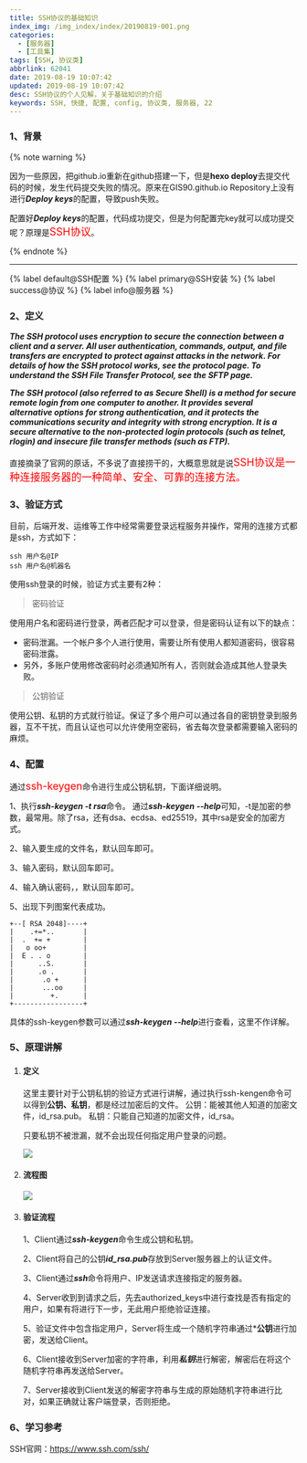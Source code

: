 ```yaml
---
title: SSH协议的基础知识
index_img: /img_index/index/20190819-001.png
categories:
  - [服务器]
  - [工具集]
tags: [SSH, 协议类]
abbrlink: 62041
date: 2019-08-19 10:07:42
updated: 2019-08-19 10:07:42
desc: SSH协议的个人见解，关于基础知识的介绍
keywords: SSH, 快捷, 配置, config, 协议类, 服务器, 22
---
```


### 1、背景
{% note warning %}

因为一些原因，把github.io重新在github搭建一下，但是**hexo deploy**去提交代码的时候，发生代码提交失败的情况。原来在GIS90.github.io Repository上没有进行***Deploy keys***的配置，导致push失败。

配置好***Deploy keys***的配置，代码成功提交，但是为何配置完key就可以成功提交呢？原理是<font color='red' size=4.5>SSH协议</font>。

{% endnote %}


<!--more-->
<hr />
{% label default@SSH配置 %} {% label primary@SSH安装 %} {% label success@协议 %} {% label info@服务器 %}

### 2、定义

***The SSH protocol uses encryption to secure the connection between a client and a server. All user authentication, commands, output, and file transfers are encrypted to protect against attacks in the network. For details of how the SSH protocol works, see the protocol page. To understand the SSH File Transfer Protocol, see the SFTP page.***

***The SSH protocol (also referred to as Secure Shell) is a method for secure remote login from one computer to another. It provides several alternative options for strong authentication, and it protects the communications security and integrity with strong encryption. It is a secure alternative to the non-protected login protocols (such as telnet, rlogin) and insecure file transfer methods (such as FTP).***

直接摘录了官网的原话，不多说了直接捞干的，大概意思就是说<font color='red' size=4.5>SSH协议是一种连接服务器的一种简单、安全、可靠的连接方法。</font>

### 3、验证方式

目前，后端开发、运维等工作中经常需要登录远程服务并操作，常用的连接方式都是ssh，方式如下：
```
ssh 用户名@IP
ssh 用户名@机器名
```
使用ssh登录的时候，验证方式主要有2种：
> 密码验证

使用用户名和密码进行登录，两者匹配才可以登录，但是密码认证有以下的缺点：

- 密码泄漏。一个帐户多个人进行使用，需要让所有使用人都知道密码，很容易密码泄露。
- 另外，多账户使用修改密码时必须通知所有人，否则就会造成其他人登录失败。

> 公钥验证

使用公钥、私钥的方式就行验证。保证了多个用户可以通过各自的密钥登录到服务器，互不干扰，而且认证也可以允许使用空密码，省去每次登录都需要输入密码的麻烦。

### 4、配置

通过<font color='red' size=4.5>ssh-keygen</font>命令进行生成公钥私钥，下面详细说明。

1、执行***ssh-keygen -t rsa***命令。
通过***ssh-keygen --help***可知，-t是加密的参数，最常用。除了rsa，还有dsa、ecdsa、ed25519，其中rsa是安全的加密方式。

2、输入要生成的文件名，默认回车即可。

3、输入密码，默认回车即可。

4、输入确认密码，，默认回车即可。

5、出现下列图案代表成功。
```
+--[ RSA 2048]----+
|    .+=*..       |
|  .  += +        |
|   o oo+         |
|  E . . o        |
|      ..S.       |
|      .o .       |
|       .o +      |
|       ...oo     |
|         +.      |
+-----------------+
```

具体的ssh-keygen参数可以通过***ssh-keygen --help***进行查看，这里不作详解。

### 5、原理讲解

1. #### 定义

    这里主要针对于公钥私钥的验证方式进行讲解，通过执行ssh-kengen命令可以得到**公钥、私钥**，都是经过加密后的文件。
    公钥：能被其他人知道的加密文件，id_rsa.pub。
    私钥：只能自己知道的加密文件，id_rsa。

    只要私钥不被泄漏，就不会出现任何指定用户登录的问题。

    ![](ssh_keys.png)

2. #### 流程图

    ![](ssh_yuanli.png)

3. #### 验证流程

    1、Client通过***ssh-keygen***命令生成公钥和私钥。

    2、Client将自己的公钥***id_rsa.pub***存放到Server服务器上的认证文件。

    3、Client通过***ssh***命令将用户、IP发送请求连接指定的服务器。

    4、Server收到到请求之后，先去authorized_keys中进行查找是否有指定的用户，如果有将进行下一步，无此用户拒绝验证连接。

    5、验证文件中包含指定用户，Server将生成一个随机字符串通过***公钥**进行加密，发送给Client。

    6、Client接收到Server加密的字符串，利用***私钥***进行解密，解密后在将这个随机字符串再发送给Server。

    7、Server接收到Client发送的解密字符串与生成的原始随机字符串进行比对，如果正确就让客户端登录，否则拒绝。

### 6、学习参考

SSH官网：https://www.ssh.com/ssh/
